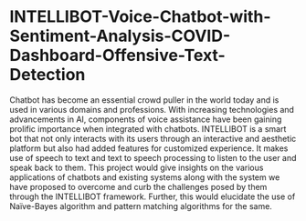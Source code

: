 # INTELLIBOT-Voice-Chatbot-with-Sentiment-Analysis-COVID-Dashboard-Offensive-Text-Detection
Chatbot has become an essential crowd puller in the world today and is used in various domains and professions. With increasing technologies and advancements in AI, components of voice assistance have been gaining prolific importance when integrated with chatbots. INTELLIBOT is a smart bot that not only interacts with its users through an interactive and aesthetic platform but also had added features for customized experience. It makes use of speech to text and text to speech processing to listen to the user and speak back to them. This project would give insights on the various applications of chatbots and existing systems along with the system we have proposed to overcome and curb the challenges posed by them through the INTELLIBOT framework. Further, this would elucidate the use of Naïve-Bayes algorithm and pattern matching algorithms for the same. 
